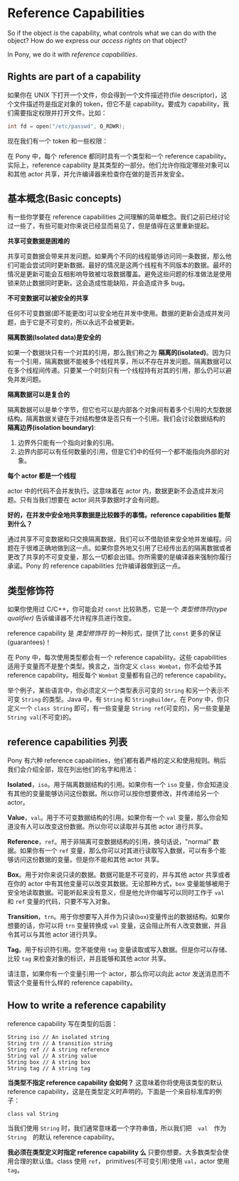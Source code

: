 # Reference Capabilities

So if the object _is_ the capability, what controls what we can do with the object? How do we express our _access rights_ on that object?

In Pony, we do it with _reference capabilities_.

## Rights are part of a capability

如果你在 UNIX 下打开一个文件，你会得到一个文件描述符(file descriptor)，这个文件描述符是指定对象的 token，但它不是 capability。要成为 capability，我们需要指定权限并打开文件。比如：

```C
int fd = open("/etc/passwd", O_RDWR);
```

现在我们有一个 token 和一些权限：

在 Pony 中，每个 reference 都同时具有一个类型和一个 reference capability。实际上，reference capability 是其类型的一部分。他们允许你指定哪些对象可以和其他 actor 共享，并允许编译器来检查你在做的是否并发安全。

## 基本概念(Basic concepts)

有一些你学要在 reference capabilities 之间理解的简单概念。我们之前已经讨论过一些了，有些可能对你来说已经显而易见了，但是值得在这里重新提起。

__共享可变数据是困难的__

共享可变数据会带来并发问题。如果两个不同的线程能够访问同一条数据，那么他们可能会尝试同时更新数据。最好的情况是这两个线程有不同版本的数据。最坏的情况是更新可能会互相影响导致被垃圾数据覆盖。避免这些问题的标准做法是使用锁来防止数据同时更新。这会造成性能缺陷，并会造成许多 bug。

__不可变数据可以被安全的共享__

任何不可变数据(即不能更改)可以安全地在并发中使用。数据的更新会造成并发问题，由于它是不可变的，所以永远不会被更新。

__隔离数据(Isolated data)是安全的__

如果一个数据块只有一个对其的引用，那么我们称之为 __隔离的(isolated)__。因为只有一个引用，隔离数据不能被多个线程共享，所以不存在并发问题。隔离数据可以在多个线程间传递。只要某一个时刻只有一个线程持有对其的引用，那么仍可以避免并发问题。

__隔离数据可以是复合的__

隔离数据可以是单个字节，但它也可以是内部各个对象间有着多个引用的大型数据结构。隔离数据关键在于对结构整体是否只有一个引用。我们会讨论数据结构的 __隔离边界(isolation boundary)__:

1. 边界外只能有一个指向对象的引用。
2. 边界内部可以有任何数量的引用，但是它们中的任何一个都不能指向外部的对象。

__每个 actor 都是一个线程__

actor 中的代码不会并发执行。这意味着在 actor 内，数据更新不会造成并发问题。只有当我们想要在 actor 间共享数据时才会有问题。

__好的，在并发中安全地共享数据是比较棘手的事情。reference capabilities 能帮到什么？__

通过共享不可变数据和只交换隔离数据，我们可以不借助锁来安全地并发编程。问题在于很难正确地做到这一点。如果你意外地又引用了已经传出去的隔离数据或者更改了共享的不可变变量，那么一切都会出错。你所需要的是编译器来强制你履行承诺。Pony 的 reference capabilities 允许编译器做到这一点。

## 类型修饰符

如果你使用过 C/C++，你可能会对 `const` 比较熟悉，它是一个 _类型修饰符(type qualifier)_ 告诉编译器不允许程序员进行改变。

reference capability 是 _类型修饰符_ 的一种形式，提供了比 `const` 更多的保证(guarantees)！

在 Pony 中，每次使用类型都会有一个 reference capability。这些 capabilities 适用于变量而不是整个类型。换言之，当你定义 `class Wombat`，你不会给予其 reference capability。相反每个 `Wombat` 变量都有自己的 reference capability。

举个例子，某些语言中，你必须定义一个类型表示可变的 `String` 和另一个表示不可变 `String` 的类型。Java 中，有 `String` 和 `StringBuilder`。在 Pony 中，你只定义一个 `class String` 即可，有一些变量是 `String ref`(可变的)，另一些变量是 `String val`(不可变)的。

## reference capabilities 列表

Pony 有六种 reference capabilities，他们都有着严格的定义和使用规则。稍后我们会介绍全部，现在列出他们的名字和用法：

__Isolated__，`iso`。用于隔离数据结构的引用。如果你有一个 `iso` 变量，你会知道没有其他的变量能够访问这份数据。所以你可以按你想要修改，并传递给另一个 actor。

__Value__，`val`。用于不可变数据结构的引用。如果你有一个 `val` 变量，那么你会知道没有人可以改变这份数据。所以你可以读取并与其他 actor 进行共享。

__Reference__，`ref`。用于非隔离可变数据结构的引用，换句话说，"normal" 数据。如果你有一个 `ref` 变量，那么你可以对其进行读取写入数据，可以有多个能够访问这份数据的变量。但是你不能和其他 actor 共享。

__Box__。用于对你来说只读的数据。数据可能是不可变的，并与其他 actor 共享或者在你的 actor 中有其他变量可以改变其数据。无论那种方式，`box` 变量能够被用于安全地读取数据。可能听起来没有意义，但是他允许你编写可以同时工作于 `val` 和 `ref` 变量的代码，只要不写入对象。

__Transition__，`trn`。用于你想要写入并作为只读(`box`)变量传出的数据结构。如果你想要的话，你可以将 `trn` 变量转换成 `val` 变量，这会阻止所有人改变数据，并且令其可以与其他 actor 进行共享。

__Tag__。用于标识符引用。您不能使用 `tag` 变量读取或写入数据。但是你可以存储、比较 `tag` 来检查对象的标识，并且能够和其他 actor 共享。

请注意，如果你有一个变量引用一个 actor，那么你可以向此 actor 发送消息而不管这个变量有什么样的 reference capability。

## How to write a reference capability

reference capability 写在类型的后面：

```pony
String iso // An isolated string
String trn // A transition string
String ref // A string reference
String val // A string value
String box // A string box
String tag // A string tag
```

__当类型不指定 reference capability 会如何？__ 这意味着你将使用该类型的默认 reference capability，这是在类型定义时声明的。下面是一个来自标准库的例子：

```pony
class val String
```

当我们使用 `String` 时，我们通常意味着一个字符串值，所以我们把　`val`　作为　`String`　的默认 reference capability。

__我必须在类型定义时指定 reference capability 么__ 只要你想要。大多数类型会使用合理的默认值。class 使用 `ref`， primitives(不可变引用)使用 `val`，actor 使用`tag`。
